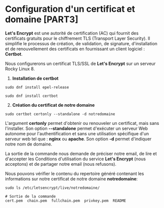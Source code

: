 # Configuration d'un certificat et domaine [PART3]

**Let's Encrypt** est une autorité de certification (AC) qui fournit des certificats gratuits pour le chiffrement TLS (Transport Layer Security). Il simplifie le processus de création, de validation, de signature, d'installation et de renouvellement des certificats en fournissant un client logiciel : **Certbot**.

Nous configurerons un certificat TLS/SSL de **Let's Encrypt** sur un serveur Rocky Linux 8.

1. **Installation de certbot**

```
sudo dnf install epel-release
```

```
sudo dnf install certbot
```

2. **Création du certificat de notre domaine** 

```
sudo certbot certonly --standalone -d notredomaine
```

L'argument **certonly** permet d'obtenir ou renouveler un certificat, mais sans l'installer. Son option **--standalone** permet d'exécuter un serveur Web autonome pour l'authentification et sans une utilisation spécifique d'un serveur web tel que : **nginx** ou **apache**. Son option **-d** permet d'indiquer notre nom de domaine.

La sortie de la commande nous demande de préciser notre email, de lire et d'accepter les Conditions d'utilisation du service **Let's Encrypt** (nous acceptons) et de partager notre email (nous refusons).

Nous pouvons vérifier le contenu du repertoire généré contenant les informations sur notre certificat de notre domaine **notredomaine**:

```
sudo ls /etc/letsencrypt/live/notredomaine/
```

```
# Sortie de la commande
cert.pem  chain.pem  fullchain.pem  privkey.pem  README
```